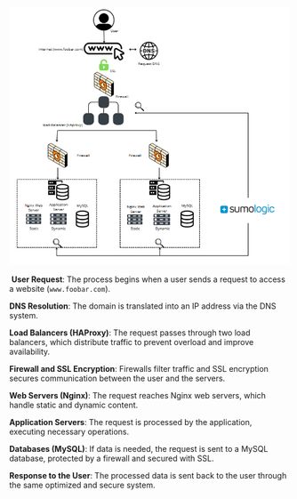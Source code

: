 ![Exercice 2](Diagram/Exercice%202.png)

 **User Request**: The process begins when a user sends a request to access a website (`www.foobar.com`).

**DNS Resolution**: The domain is translated into an IP address via the DNS system.

**Load Balancers (HAProxy)**: The request passes through two load balancers, which distribute traffic to prevent overload and improve availability.

**Firewall and SSL Encryption**: Firewalls filter traffic and SSL encryption secures communication between the user and the servers.

**Web Servers (Nginx)**: The request reaches Nginx web servers, which handle static and dynamic content.

**Application Servers**: The request is processed by the application, executing necessary operations.

**Databases (MySQL)**: If data is needed, the request is sent to a MySQL database, protected by a firewall and secured with SSL.

**Response to the User**: The processed data is sent back to the user through the same optimized and secure system.